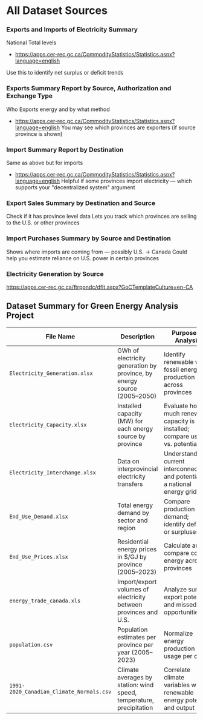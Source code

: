 # All Dataset Sources


### Exports and Imports of Electricity Summary
National Total levels 

- https://apps.cer-rec.gc.ca/CommodityStatistics/Statistics.aspx?language=english

Use this to identify net surplus or deficit trends

### Exports Summary Report by Source, Authorization and Exchange Type
Who Exports energy and by what method 
- https://apps.cer-rec.gc.ca/CommodityStatistics/Statistics.aspx?language=english
You may see which provinces are exporters (if source province is shown)

###  Import Summary Report by Destination
Same as above but for imports
- https://apps.cer-rec.gc.ca/CommodityStatistics/Statistics.aspx?language=english
Helpful if some provinces import electricity — which supports your "decentralized system" argument

###  Export Sales Summary by Destination and Source
Check if it has province level data
 Lets you track which provinces are selling to the U.S. or other provinces


### Import Purchases Summary by Source and Destination
Shows where imports are coming from — possibly U.S. → Canada
Could help you estimate reliance on U.S. power in certain provinces



### Electricity Generation by Source 
https://apps.cer-rec.gc.ca/ftrppndc/dflt.aspx?GoCTemplateCulture=en-CA


## Dataset Summary for Green Energy Analysis Project

| File Name                         | Description                                                                 | Purpose in Analysis                                                                 |
|----------------------------------|-----------------------------------------------------------------------------|--------------------------------------------------------------------------------------|
| `Electricity_Generation.xlsx`    | GWh of electricity generation by province, by energy source (2005–2050)    | Identify renewable vs. fossil energy production across provinces                    |
| `Electricity_Capacity.xlsx`      | Installed capacity (MW) for each energy source by province                 | Evaluate how much renewable capacity is installed; compare usage vs. potential       |
| `Electricity_Interchange.xlsx`   | Data on interprovincial electricity transfers                               | Understand current interconnectivity and potential for a national energy grid       |
| `End_Use_Demand.xlsx`            | Total energy demand by sector and region                                    | Compare production vs. demand; identify deficits or surpluses                       |
| `End_Use_Prices.xlsx`            | Residential energy prices in $/GJ by province (2005–2023)                   | Calculate and compare cost of energy across provinces                               |
| `energy_trade_canada.xls`        | Import/export volumes of electricity between provinces and U.S.            | Analyze surplus, export potential, and missed opportunities                         |
| `population.csv`                 | Population estimates per province per year (2005–2023)                      | Normalize energy production and usage per capita                                    |
| `1991-2020_Canadian_Climate_Normals.csv` | Climate averages by station: wind speed, temperature, precipitation   | Correlate climate variables with renewable energy potential and output              |


